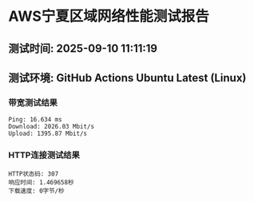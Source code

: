 # AWS宁夏区域网络性能测试报告
## 测试时间: 2025-09-10 11:11:19
## 测试环境: GitHub Actions Ubuntu Latest (Linux)

### 带宽测试结果
```
Ping: 16.634 ms
Download: 2026.03 Mbit/s
Upload: 1395.87 Mbit/s
```

### HTTP连接测试结果
```
HTTP状态码: 307
响应时间: 1.469658秒
下载速度: 0字节/秒
```

